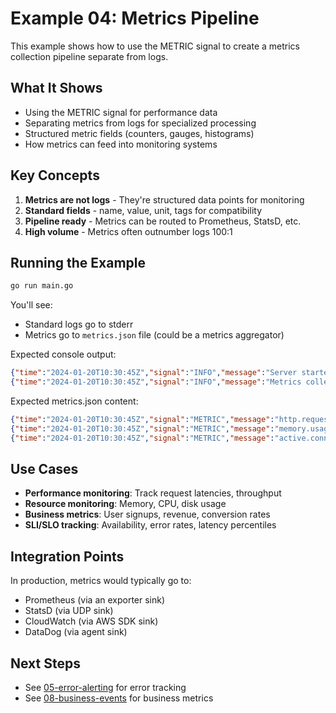 # Example 04: Metrics Pipeline

This example shows how to use the METRIC signal to create a metrics collection pipeline separate from logs.

## What It Shows

- Using the METRIC signal for performance data
- Separating metrics from logs for specialized processing
- Structured metric fields (counters, gauges, histograms)
- How metrics can feed into monitoring systems

## Key Concepts

1. **Metrics are not logs** - They're structured data points for monitoring
2. **Standard fields** - name, value, unit, tags for compatibility
3. **Pipeline ready** - Metrics can be routed to Prometheus, StatsD, etc.
4. **High volume** - Metrics often outnumber logs 100:1

## Running the Example

```bash
go run main.go
```

You'll see:
- Standard logs go to stderr
- Metrics go to `metrics.json` file (could be a metrics aggregator)

Expected console output:
```json
{"time":"2024-01-20T10:30:45Z","signal":"INFO","message":"Server started","caller":"main.go:15","port":8080}
{"time":"2024-01-20T10:30:45Z","signal":"INFO","message":"Metrics collection enabled","caller":"main.go:20"}
```

Expected metrics.json content:
```json
{"time":"2024-01-20T10:30:45Z","signal":"METRIC","message":"http.request.duration","caller":"main.go:25","value":125.5,"unit":"ms","method":"GET","status":200}
{"time":"2024-01-20T10:30:45Z","signal":"METRIC","message":"memory.usage","caller":"main.go:30","value":45.2,"unit":"MB","type":"heap"}
{"time":"2024-01-20T10:30:45Z","signal":"METRIC","message":"active.connections","caller":"main.go:35","value":42,"unit":"count"}
```

## Use Cases

- **Performance monitoring**: Track request latencies, throughput
- **Resource monitoring**: Memory, CPU, disk usage
- **Business metrics**: User signups, revenue, conversion rates
- **SLI/SLO tracking**: Availability, error rates, latency percentiles

## Integration Points

In production, metrics would typically go to:
- Prometheus (via an exporter sink)
- StatsD (via UDP sink)
- CloudWatch (via AWS SDK sink)
- DataDog (via agent sink)

## Next Steps

- See [05-error-alerting](../05-error-alerting) for error tracking
- See [08-business-events](../08-business-events) for business metrics